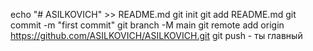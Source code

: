 echo "# ASILKOVICH" >> README.md 
git init 
git add README.md 
git commit -m "first commit" 
git branch -M main 
git remote add origin https://github.com/ASILKOVICH/ASILKOVICH.git
 git push - ты главный
